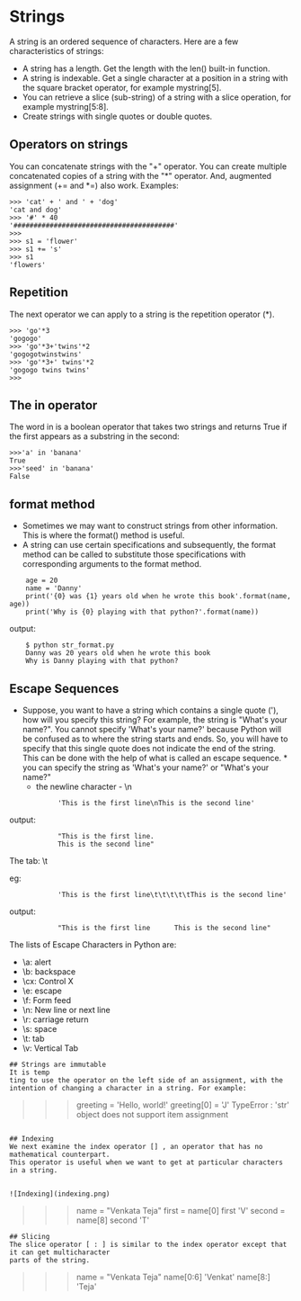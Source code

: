 # Strings
A string is an ordered sequence of characters. Here are a few characteristics of strings:
 * A string has a length. Get the length with the len() built-in function.
 * A string is indexable. Get a single character at a position in a string with the square bracket operator, for example mystring[5].
 * You can retrieve a slice (sub-string) of a string with a slice operation, for example mystring[5:8].
 * Create strings with single quotes or double quotes. 
 
## Operators on strings
You can concatenate strings with the "+" operator.
You can create multiple concatenated copies of a string with the "*" operator.
And, augmented assignment (+= and *=) also work.
Examples:
```
>>> 'cat' + ' and ' + 'dog'
'cat and dog'
>>> '#' * 40
'########################################'
>>>
>>> s1 = 'flower'
>>> s1 += 's'
>>> s1
'flowers'
```
## Repetition
The next operator we can apply to a string is the repetition operator (*).

```
>>> 'go'*3
'gogogo'
>>> 'go'*3+'twins'*2
'gogogotwinstwins'
>>> 'go'*3+' twins'*2
'gogogo twins twins'
>>> 
```
 
 
## The in operator
The word in is a boolean operator that takes two strings and returns True if the first appears as a substring in the second:
```
>>>'a' in 'banana'
True
>>>'seed' in 'banana'
False
```
## format method
   * Sometimes we may want to construct strings from other information. This is where the format() method is useful.
   * A string can use certain specifications and subsequently, the format method can be called to substitute those specifications with corresponding arguments to the format method.

```
	age = 20
	name = 'Danny'
	print('{0} was {1} years old when he wrote this book'.format(name, age))
	print('Why is {0} playing with that python?'.format(name))
```
output:
```
	$ python str_format.py
	Danny was 20 years old when he wrote this book
	Why is Danny playing with that python?
```

## Escape Sequences
   * Suppose, you want to have a string which contains a single quote ('), how will you specify this string? For example, the string is "What's your name?". You cannot specify 'What's your name?' because Python will be confused as to where the string starts and ends. So, you will have to specify that this single quote does not indicate the end of the string. This can be done with the help of what is called an escape sequence.
	* you can specify the string as 'What\'s your name?' or "What's your name?"
        * the newline character - \n
		
```
			'This is the first line\nThis is the second line'
```
output:
```
			"This is the first line. 
			This is the second line"
```
The tab: \t

eg:
```
			'This is the first line\t\t\t\t\tThis is the second line'
```
output:
```
			"This is the first line      This is the second line"
```
The lists of Escape Characters in Python are:

*    \a: alert
*    \b: backspace
*    \cx: Control X
*    \e: escape
*    \f: Form feed
*    \n: New line or next line
*    \r: carriage return
*    \s: space
*    \t: tab
*    \v: Vertical Tab

```
## Strings are immutable
It is temp
ting to use the operator on the left side of an assignment, with the intention of changing a character in a string. For example:
```
>>> greeting = 'Hello, world!'
>>> greeting[0] = 'J'
TypeError : 'str' object does not support item assignment
```

## Indexing
We next examine the index operator [] , an operator that has no mathematical counterpart.
This operator is useful when we want to get at particular characters in a string.


![Indexing](indexing.png)

```
>>> 
>>> name = "Venkata Teja"
>>> first = name[0]
>>> first
'V'
>>> second = name[8]
>>> second
'T'
>>> 
```
## Slicing
The slice operator [ : ] is similar to the index operator except that it can get multicharacter
parts of the string.

```
>>> name = "Venkata Teja"
>>> name[0:6]
'Venkat'
>>> name[8:]
'Teja'

```

